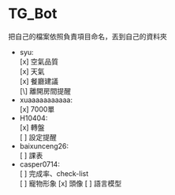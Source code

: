 # TG_Bot

把自己的檔案依照負責項目命名，丟到自己的資料夾

* syu:  
	[x] 空氣品質  
  	[x] 天氣  
  	[x] 餐廳建議  
  	[\\] 離開房間提醒  
* xuaaaaaaaaaaa:  
  	[x] 7000單  
* H10404:  
  	[x] 轉盤  
  	[ ] 設定提醒  
* baixunceng26:  
  	[ ] 課表  
* casper0714:  
  	[ ] 完成率、check-list  
  	[ ] 寵物形象
  		[x] 頭像
  		[ ] 語言模型
